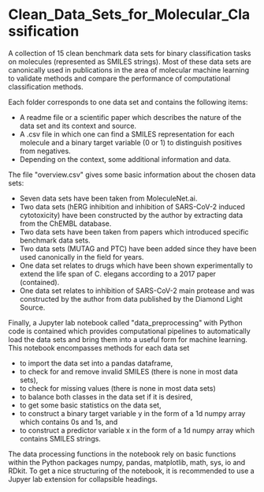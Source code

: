 # Clean_Data_Sets_for_Molecular_Classification
A collection of 15 clean benchmark data sets for binary classification tasks on molecules (represented as SMILES strings). Most of these data sets are canonically used in publications in the area of molecular machine learning to validate methods and compare the performance of computational classification methods.

Each folder corresponds to one data set and contains the following items:

- A readme file or a scientific paper which describes the nature of the data set and its context and source.
- A .csv file in which one can find a SMILES representation for each molecule and a binary target variable (0 or 1) to distinguish positives from negatives.
- Depending on the context, some additional information and data.

The file "overview.csv" gives some basic information about the chosen data sets: 

- Seven data sets have been taken from MoleculeNet.ai. 
- Two data sets (hERG inhibition and inhibition of SARS-CoV-2 induced cytotoxicity) have been constructed by the author by extracting data from the ChEMBL database.
- Two data sets have been taken from papers which introduced specific benchmark data sets.
- Two data sets (MUTAG and PTC) have been added since they have been used canonically in the field for years.
- One data set relates to drugs which have been shown experimentally to extend the life span of C. elegans according to a 2017 paper (contained).
- One data set relates to inhibition of SARS-CoV-2 main protease and was constructed by the author from data published by the Diamond Light Source.

Finally, a Jupyter lab notebook called "data_preprocessing" with Python code is contained which provides computational pipelines to automatically load the data sets and bring them into a useful form for machine learning. This notebook encompasses methods for each data set 

- to import the data set into a pandas dataframe,
- to check for and remove invalid SMILES (there is none in most data sets),
- to check for missing values (there is none in most data sets)
- to balance both classes in the data set if it is desired,
- to get some basic statistics on the data set,
- to construct a binary target variable y in the form of a 1d numpy array which contains 0s and 1s, and
- to construct a predictor variable x in the form of a 1d numpy array which contains SMILES strings.

The data processing functions in the notebook rely on basic functions within the Python packages numpy, pandas, matplotlib, math, sys, io and RDkit. To get a nice structuring of the notebook, it is recommended to use a Jupyer lab extension for collapsible headings.
